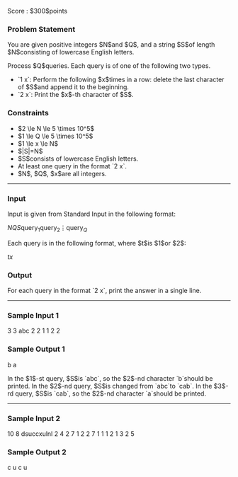 
<div>

<span>

<span>

<p>
Score : $300$points
</p>

<div>

<section>

### **Problem Statement**

<p>
You are given positive integers $N$and $Q$, and a string $S$of length $N$consisting of lowercase English letters.
</p>

<p>
Process $Q$queries. Each query is of one of the following two types.
</p>

<ul>

<li>
`1 x`: Perform the following $x$times in a row: delete the last character of $S$and append it to the beginning.
</li>

<li>
`2 x`: Print the $x$-th character of $S$.
</li>

</ul>

</section>

</div>

<div>

<section>

### **Constraints**

<ul>

<li>
$2 \le N \le 5 \times 10^5$
</li>

<li>
$1 \le Q \le 5 \times 10^5$
</li>

<li>
$1 \le x \le N$
</li>

<li>
$|S|=N$
</li>

<li>
$S$consists of lowercase English letters.
</li>

<li>
At least one query in the format `2 x`.
</li>

<li>
$N$, $Q$, $x$are all integers.
</li>

</ul>

</section>

</div>

---

<div>

<div>

<section>

### **Input**

<p>
Input is given from Standard Input in the following format:
</p>

<div>

$N$$Q$$S$$\mathrm{query}_1$$\mathrm{query}_2$$\vdots$$\mathrm{query}_Q$
</div>

<p>
Each query is in the following format, where $t$is $1$or $2$:
</p>

<div>

$t$$x$
</div>

</section>

</div>

<div>

<section>

### **Output**

<p>
For each query in the format `2 x`, print the answer in a single line.
</p>

</section>

</div>

</div>

---

<div>

<section>

### **Sample Input 1**

<div>

3 3
abc
2 2
1 1
2 2

</div>

</section>

</div>

<div>

<section>

### **Sample Output 1**

<div>

b
a

</div>

<p>
In the $1$-st query, $S$is `abc`, so the $2$-nd character `b`should be printed.
In the $2$-nd query, $S$is changed from `abc`to `cab`.
In the $3$-rd query, $S$is `cab`, so the $2$-nd character `a`should be printed.
</p>

</section>

</div>

---

<div>

<section>

### **Sample Input 2**

<div>

10 8
dsuccxulnl
2 4
2 7
1 2
2 7
1 1
1 2
1 3
2 5

</div>

</section>

</div>

<div>

<section>

### **Sample Output 2**

<div>

c
u
c
u

</div>

</section>

</div>

</span>

</span>

</div>
